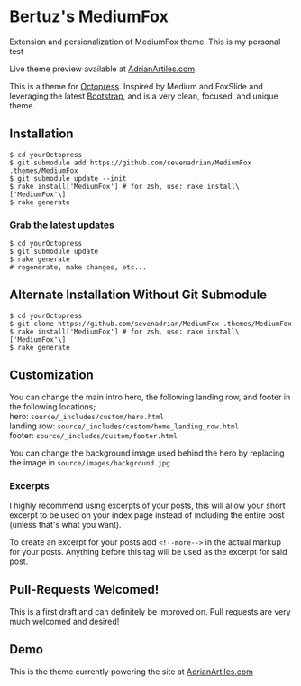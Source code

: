 # Bertuz's MediumFox #
Extension and persionalization of MediumFox theme. This is my personal test

Live theme preview available at [AdrianArtiles.com](http://AdrianArtiles.com).

This is a theme for [Octopress](http://Octopress.org). Inspired by Medium and FoxSlide and leveraging the latest [Bootstrap](http://getbootstrap.com/), and is a very clean, focused, and unique theme.

## Installation ##

````
$ cd yourOctopress
$ git submodule add https://github.com/sevenadrian/MediumFox .themes/MediumFox
$ git submodule update --init
$ rake install['MediumFox'] # for zsh, use: rake install\['MediumFox'\] 
$ rake generate
````

### Grab the latest updates ###

````
$ cd yourOctopress
$ git submodule update
$ rake generate
# regenerate, make changes, etc...
````

## Alternate Installation Without Git Submodule ##
````
$ cd yourOctopress
$ git clone https://github.com/sevenadrian/MediumFox .themes/MediumFox
$ rake install['MediumFox'] # for zsh, use: rake install\['MediumFox'\]
$ rake generate
````

## Customization ##
You can change the main intro hero, the following landing row, and footer in the following locations;  
hero: `source/_includes/custom/hero.html`  
landing row: `source/_includes/custom/home_landing_row.html`  
footer: `source/_includes/custom/footer.html`  

You can change the background image used behind the hero by replacing the image in `source/images/background.jpg`

### Excerpts ###

I highly recommend using excerpts of your posts, this will allow your short excerpt to be used on your index page instead of including the entire post (unless that's what you want).  

To create an excerpt for your posts add `<!--more-->` in the actual markup for your posts. Anything before this tag will be used as the excerpt for said post.

## Pull-Requests Welcomed! ##

This is a first draft and can definitely be improved on. Pull requests are very much welcomed and desired!

## Demo ##

This is the theme currently powering the site at [AdrianArtiles.com](http://AdrianArtiles.com)
